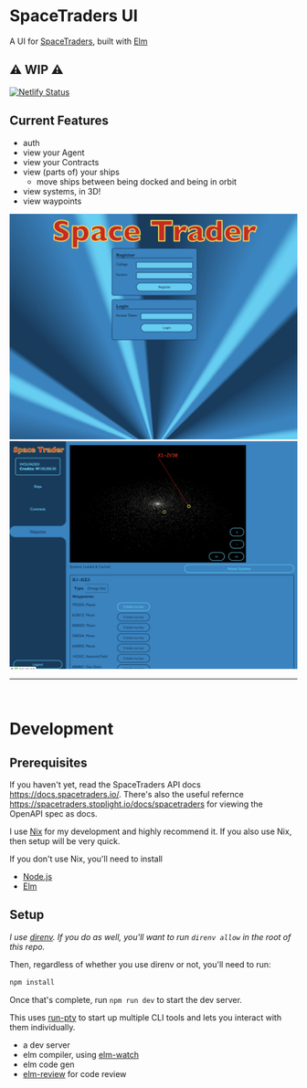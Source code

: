 # SpaceTraders UI

A UI for [SpaceTraders](https://spacetraders.io/), built with [Elm](https://elm-lang.org/)

## ⚠️ WIP ⚠️

[![Netlify Status](https://api.netlify.com/api/v1/badges/d156e8fd-a09c-4628-b345-1b574e2471c4/deploy-status)](https://app.netlify.com/sites/space-trader-elm-wip/deploys)

## Current Features

- auth
- view your Agent
- view your Contracts
- view (parts of) your ships
  - move ships between being docked and being in orbit
- view systems, in 3D!
- view waypoints

<img src="./Screenshot 2023-05-20 at 5.09.40 PM.png"/>

<img src="./Screenshot 2023-05-21 at 12.17.05 AM.png" />

<br />

---

<br />

# Development

## Prerequisites

If you haven't yet, read the SpaceTraders API docs https://docs.spacetraders.io/. There's also the useful refernce https://spacetraders.stoplight.io/docs/spacetraders for viewing the OpenAPI spec as docs.

I use [Nix](https://nixos.org/) for my development and highly recommend it. If you also use Nix, then setup will be very quick.

If you don't use Nix, you'll need to install

- [Node.js](https://nodejs.org)
- [Elm](https://guide.elm-lang.org/install/elm.html)

## Setup

_I use [direnv](https://direnv.net/). If you do as well, you'll want to run `direnv allow` in the root of this repo._

Then, regardless of whether you use direnv or not, you'll need to run:

```sh
npm install
```

Once that's complete, run `npm run dev` to start the dev server.

This uses [run-pty](https://www.npmjs.com/package/run-pty) to start up multiple CLI tools and lets you interact with them individually.

- a dev server
- elm compiler, using [elm-watch](https://lydell.github.io/elm-watch/)
- elm code gen
- [elm-review](https://package.elm-lang.org/packages/jfmengels/elm-review/latest/) for code review

